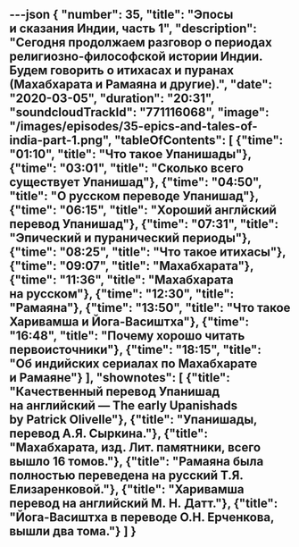 ---json
{
	"number": 35,
	"title": "Эпосы и&nbsp;сказания Индии, часть&nbsp;1",
	"description": "Сегодня продолжаем разговор о&nbsp;периодах религиозно-философской истории Индии. Будем говорить о&nbsp;итихасах и&nbsp;пуранах (Махабхарата и&nbsp;Рамаяна и&nbsp;другие).",
	"date": "2020-03-05",
	"duration": "20:31",
	"soundcloudTrackId": "771116068",
	"image": "/images/episodes/35-epics-and-tales-of-india-part-1.png",
	"tableOfContents": [
		{"time": "01:10", "title": "Что такое Упанишады"},
		{"time": "03:01", "title": "Сколько всего существует Упанишад"},
		{"time": "04:50", "title": "О&nbsp;русском переводе Упанишад"},
		{"time": "06:15", "title": "Хороший англйский перевод Упанишад"},
		{"time": "07:31", "title": "Эпический и&nbsp;пуранический периоды"},
		{"time": "08:25", "title": "Что такое итихасы"},
		{"time": "09:07", "title": "Махабхарата"},
		{"time": "11:36", "title": "Махабхарата на&nbsp;русском"},
		{"time": "12:30", "title": "Рамаяна"},
		{"time": "13:50", "title": "Что такое Харивамша и&nbsp;Йога-Васиштха"},
		{"time": "16:48", "title": "Почему хорошо читать первоисточники"},
		{"time": "18:15", "title": "Об&nbsp;индийских сериалах по&nbsp;Махабхарате и&nbsp;Рамаяне"}
	],
	"shownotes": [
		{"title": "Качественный перевод Упанишад на&nbsp;английский&nbsp;&mdash; The early Upanishads by&nbsp;Patrick Olivelle"},
		{"title": "Упанишады, перевод А.Я. Сыркина."},
		{"title": "Махабхарата, изд. Лит. памятники, всего вышло 16&nbsp;томов."},
		{"title": "Рамаяна была полностью переведена на&nbsp;русский Т.Я. Елизаренковой."},
		{"title": "Харивамша перевод на&nbsp;английский М.&nbsp;Н.&nbsp;Датт."},
		{"title": "Йога-Васиштха в&nbsp;переводе О.Н. Ерченкова, вышли два тома."}
	]
}
---
